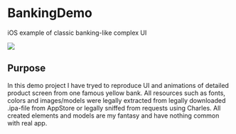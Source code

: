 # BankingDemo
iOS example of classic banking-like complex UI


![](demo/demo.gif)


## Purpose

In this demo project I have tryed to reproduce UI and animations of detailed product screen from one famous yellow bank.
All resources such as fonts, colors and images/models were legally extracted from legally downloaded .ipa-file from AppStore or legally sniffed from requests using Charles.
All created elements and models are my fantasy and have nothing common with real app.





